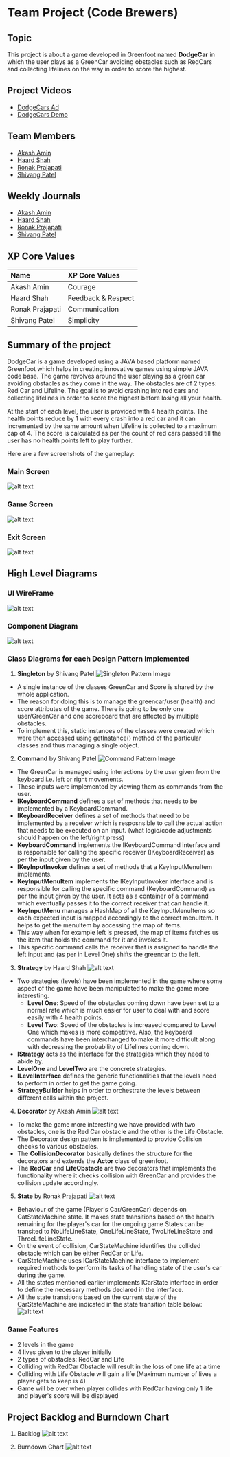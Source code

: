 # Team Project (Code Brewers)

## Topic

This project is about a game developed in Greenfoot named **DodgeCar** in which the user plays as a GreenCar avoiding obstacles such as RedCars and collecting lifelines on the way in order to score the highest.

## Project Videos
* [DodgeCars Ad](https://www.youtube.com/watch?v=-XvKhaJkzIw)
* [DodgeCars Demo](https://www.youtube.com/watch?v=r65_u66P2Ws)
## Team Members

* [Akash Amin](https://github.com/akashamin01)
* [Haard Shah](https://github.com/haard19)
* [Ronak Prajapati](https://github.com/ronak0001)
* [Shivang Patel](https://github.com/shivangpatel24)

## Weekly Journals

* [Akash Amin](https://github.com/nguyensjsu/sp22-202-code-brewers/blob/main/weekly%20journals/Akash%20Amin.md)
* [Haard Shah](https://github.com/nguyensjsu/sp22-202-code-brewers/blob/main/weekly%20journals/Haard%20Shah.md)
* [Ronak Prajapati](https://github.com/nguyensjsu/sp22-202-code-brewers/blob/main/weekly%20journals/Ronak%20Prajapati.md)
* [Shivang Patel](https://github.com/nguyensjsu/sp22-202-code-brewers/blob/main/weekly%20journals/Shivang%20Patel.md)

## XP Core Values

| Name            | XP Core Values      |
| :----           | :----               |  
| Akash Amin      | Courage             |
| Haard Shah      | Feedback & Respect  |
| Ronak Prajapati | Communication       |
| Shivang Patel   | Simplicity          | 

## Summary of the project

DodgeCar is a game developed using a JAVA based platform named Greenfoot which helps in creating innovative games using simple JAVA code base. The game revolves around the user playing as a green car avoiding obstacles as they come in the way. The obstacles are of 2 types: Red Car and Lifeline. The goal is to avoid crashing into red cars and collecting lifelines in order to score the highest before losing all your health.

At the start of each level, the user is provided with 4 health points. The health points reduce by 1 with every crash into a red car and it can incremented by the same amount when Lifeline is collected to a maximum cap of 4. The score is calculated as per the count of red cars passed till the user has no health points left to play further.

Here are a few screenshots of the gameplay:

### Main Screen
![alt text](./images/mainScreen.png?raw=True)

### Game Screen 
![alt text](./images/Level1-2.png?raw=True)

### Exit Screen
![alt text](./images/ExitScreen.png?raw=True)

## High Level Diagrams

### UI WireFrame
![alt text](./images/UI_Wireframe.png?raw=True)

### Component Diagram
![alt text](./images/dodgeCarComponentDiagram.png?raw=True)

### Class Diagrams for each Design Pattern Implemented

1. **Singleton** by Shivang Patel
![Singleton Pattern Image](./images/SingletonDesignPattern.png?raw=True)
- A single instance of the classes GreenCar and Score is shared by the whole application.
- The reason for doing this is to manage the greencar/user (health) and score attributes of the game. There is going to be only one user/GreenCar and one scoreboard that are affected by multiple obstacles.
- To implement this, static instances of the classes were created which were then accessed using getInstance() method of the particular classes and thus managing a single object. 

2. **Command** by Shivang Patel
![Command Pattern Image](./images/CommandDesignPattern.png?raw=True)
- The GreenCar is managed using interactions by the user given from the keyboard i.e. left or right movements.
- These inputs were implemented by viewing them as commands from the user.
- **IKeyboardCommand** defines a set of methods that needs to be implemented by a KeyboardCommand.
- **IKeyboardReceiver** defines a set of methods that need to be implemented by a receiver which is resposnsible to call the actual action that needs to be executed on an input. (what logic/code adjustments should happen on the left/right press)
- **KeyboardCommand** implements the IKeyboardCommand interface and is responsible for calling the specific receiver (IKeyboardReceiver) as per the input given by the user.
- **IKeyInputInvoker** defines a set of methods that a KeyInputMenuItem implements.
- **KeyInputMenuItem** implements the IKeyInputInvoker interface and is responsible for calling the specific command (KeyboardCommand) as per the input given by the user. It acts as a container of a command which eventually passes it to the correct receiver that can handle it.
- **KeyInputMenu** manages a HashMap of all the KeyInputMenuItems so each expected input is mapped accordingly to the correct menuItem. It helps to get the menuItem by accessing the map of items.
- This way when for example left is pressed, the map of items fetches us the item that holds the command for it and invokes it.
- This specific command calls the receiver that is assigned to handle the left input and (as per in Level One) shifts the greencar to the left.

3. **Strategy** by Haard Shah
![alt text](./images/StrategyDesignPattern.png?raw=True)

- Two strategies (levels) have been implemented in the game where some aspect of the game have been manipulated to make the game more interesting.
    - **Level One**: Speed of the obstacles coming down have been set to a normal rate which is much easier for user to deal with and score easily with 4 health points.
    - **Level Two**: Speed of the obstacles is increased compared to Level One which makes is more competitive. Also, the keyboard commands have been interchanged to make it more difficult along with decreasing the probability of Lifelines coming down.
- **IStrategy** acts as the interface for the strategies which they need to abide by.
- **LevelOne** and **LevelTwo** are the concrete strategies.
- **ILevelInterface** defines the generic functionalities that the levels need to perform in order to get the game going.
- **StrategyBuilder** helps in order to orchestrate the levels between different calls within the project.

4. **Decorator** by Akash Amin
![alt text](./images/DecoratorDesignPattern.png?raw=True)

- To make the game more interesting we have provided with two obstacles, one is the Red Car obstacle and the other is the Life Obstacle.
- The Decorator design pattern is implemented to provide Collision checks to various obstacles.
- The **CollisionDecorator** basically defines the structure for the decorators and extends the **Actor** class of greenfoot.
- The **RedCar** and **LifeObstacle** are two decorators that implements the functionality where it checks collision with GreenCar and provides the collision update accordingly.

5. **State** by Ronak Prajapati
![alt text](./images/StateDesignPattern.png?raw=True)

- Behaviour of the game (Player's Car/GreenCar) depends on CatStateMachine state. It makes state transitions based on the health remaining
  for the player's car for the ongoing game States can be transited to NoLifeLineState, OneLifeLineState, 
  TwoLifeLineState and ThreeLifeLineState.
- On the event of collision, CarStateMachine identifies the collided obstacle which can be either RedCar or Life.
- CarStateMachine uses ICarStateMachine interface to implement required methods to perform its tasks of handling state 
  of the user's car during the game.
- All the states mentioned earlier implements ICarState interface in order to define the necessary methods declared in 
  the interface.
- All the state transitions based on the current state of the CarStateMachine are indicated in the state transition 
  table below:
![alt text](./images/stateTransitionTable.png?raw=True)

### Game Features
- 2 levels in the game
- 4 lives given to the player initially
- 2 types of obstacles: RedCar and Life
- Colliding with RedCar Obstacle will result in the loss of one life at a time
- Colliding with Life Obstacle will gain a life (Maximum number of lives a player gets to keep is 4)
- Game will be over when player collides with RedCar having only 1 life and player's score will be displayed

## Project Backlog and Burndown Chart
1. Backlog
![alt text](./images/SprintTaskSheet.png?raw=True)

2. Burndown Chart
![alt text](./images/BurndownChart.png?raw=True)